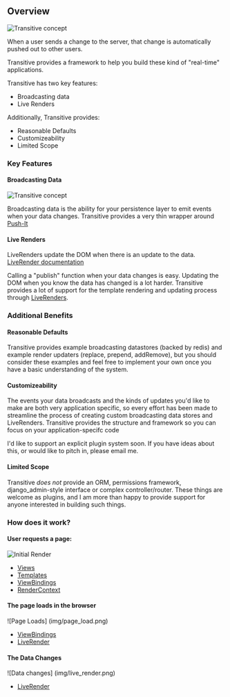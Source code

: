 ## Overview

![Transitive concept](img/concept.png)

When a user sends a change to the server, that change is automatically pushed out to other users.

Transitive provides a framework to help you build these kind of "real-time" applications.

Transitive has two key features:

  * Broadcasting data
  * Live Renders

Additionally, Transitive provides:

  * Reasonable Defaults
  * Customizeability
  * Limited Scope

### Key Features

#### Broadcasting Data

![Transitive concept](img/broadcasting_data.png)

Broadcasting data is the ability for your persistence layer to emit events when your data changes.  Transitive provides a very thin wrapper around [Push-It](http://github.com/aaronblohowiak/Push-It)

#### Live Renders

LiveRenders update the DOM when there is an update to the data. [LiveRender documentation](views.html#liveRender) 

Calling a "publish" function when your data changes is easy.  Updating the DOM when you know the data has changed is a lot harder.  Transitive provides a lot of support for the template rendering and updating process through [LiveRenders](views.html#liveRender).

### Additional Benefits

#### Reasonable Defaults

Transitive provides example broadcasting datastores (backed by redis) and example render updaters (replace, prepend, addRemove), but you should consider these examples and feel free to implement your own once you have a basic understanding of the system.

#### Customizeability

The events your data broadcasts and the kinds of updates you'd like to make are both very application specific, so every effort has been made to streamline the process of creating custom broadcasting data stores and LiveRenders.  Transitive provides the structure and framework so you can focus on your application-specifc code

I'd like to support an explicit plugin system soon.  If you have ideas about this, or would like to pitch in, please email me.

#### Limited Scope

Transitive *does not* provide an ORM, permissions framework, django_admin-style interface or complex controller/router.  These things are welcome as plugins, and I am more than happy to provide support for anyone interested in building such things.

### How does it work?

#### User requests a page:
![Initial Render](img/page_render.png)
 
 * [Views](views.html)
 * [Templates](views.html#templates)
 * [ViewBindings](views.html#viewBinding)
 * [RenderContext](views.html#renderContext)


#### The page loads in the browser
![Page Loads] (img/page_load.png)

 * [ViewBindings](views.html#viewBinding)
 * [LiveRender](views.html#liveRender)

#### The Data Changes
![Data changes] (img/live_render.png)

 * [LiveRender](views.html#liveRender)
